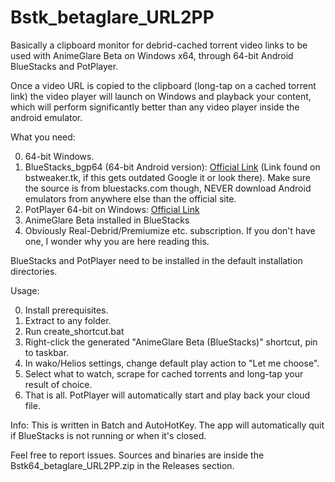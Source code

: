 # Bstk_betaglare_URL2PP
Basically a clipboard monitor for debrid-cached torrent video links to be used with AnimeGlare Beta on Windows x64, through 64-bit Android BlueStacks and PotPlayer.

Once a video URL is copied to the clipboard (long-tap on a cached torrent link) the video player will launch on Windows and playback your content,
which will perform significantly better than any video player inside the android emulator.

What you need:

0. 64-bit Windows.
1. BlueStacks_bgp64 (64-bit Android version): [Official Link](https://cdn3.bluestacks.com/downloads/windows/bgp64/4.230.10.4001/096e978c8429333d618528e5c71af873/x64/BlueStacks-Installer_4.230.10.4001_amd64_native.exe) (Link found on bstweaker.tk, if this gets outdated Google it or look there). Make sure the source is from bluestacks.com though, NEVER download Android emulators from anywhere else than the official site.
2. PotPlayer 64-bit on Windows: [Official Link](https://potplayer.daum.net/)
3. AnimeGlare Beta installed in BlueStacks
4. Obviously Real-Debrid/Premiumize etc. subscription. If you don't have one, I wonder why you are here reading this.

BlueStacks and PotPlayer need to be installed in the default installation directories.

Usage:

0. Install prerequisites.
1. Extract to any folder.
2. Run create_shortcut.bat
3. Right-click the generated "AnimeGlare Beta (BlueStacks)" shortcut, pin to taskbar.
4. In wako/Helios settings, change default play action to "Let me choose".
5. Select what to watch, scrape for cached torrents and long-tap your result of choice.
6. That is all. PotPlayer will automatically start and play back your cloud file.

Info:
This is written in Batch and AutoHotKey.
The app will automatically quit if BlueStacks is not running or when it's closed.

Feel free to report issues. Sources and binaries are inside the Bstk64_betaglare_URL2PP.zip in the Releases section.
